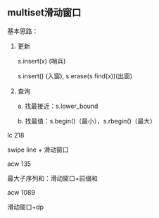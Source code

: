 ## multiset滑动窗口

基本思路：

1. 更新

   s.insert(x) (哨兵)

   s.insert() (入窗), s.erase(s.find(x))(出窗)

2. 查询

   a. 找最接近：s.lower_bound

   b. 找最值：s.begin()（最小），s.rbegin()（最大）



lc 218

swipe line + 滑动窗口



acw 135

最大子序列和：滑动窗口+前缀和

acw 1089

滑动窗口+dp

